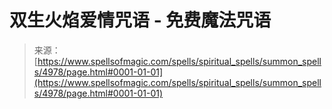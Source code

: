 <!--yml

分类: 未分类

日期: 2024-06-12 18:38:56

-->

# 双生火焰爱情咒语 - 免费魔法咒语

> 来源：[https://www.spellsofmagic.com/spells/spiritual_spells/summon_spells/4978/page.html#0001-01-01](https://www.spellsofmagic.com/spells/spiritual_spells/summon_spells/4978/page.html#0001-01-01)
